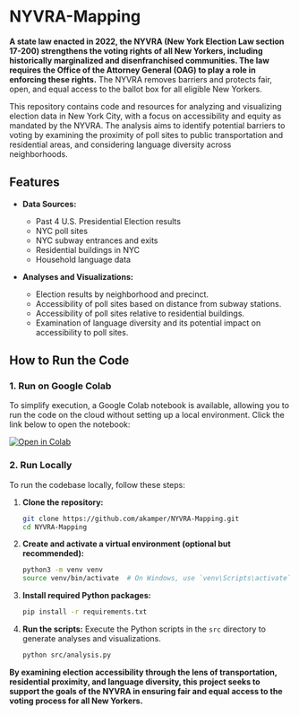 # NYVRA-Mapping

**A state law enacted in 2022, the NYVRA (New York Election Law section 17-200) strengthens the voting rights of all New Yorkers, including historically marginalized and disenfranchised communities. The law requires the Office of the Attorney General (OAG) to play a role in enforcing these rights.** The NYVRA removes barriers and protects fair, open, and equal access to the ballot box for all eligible New Yorkers.

This repository contains code and resources for analyzing and visualizing election data in New York City, with a focus on accessibility and equity as mandated by the NYVRA. The analysis aims to identify potential barriers to voting by examining the proximity of poll sites to public transportation and residential areas, and considering language diversity across neighborhoods.

## Features

- **Data Sources:** 
  - Past 4 U.S. Presidential Election results
  - NYC poll sites
  - NYC subway entrances and exits
  - Residential buildings in NYC
  - Household language data

- **Analyses and Visualizations:**
  - Election results by neighborhood and precinct.
  - Accessibility of poll sites based on distance from subway stations.
  - Accessibility of poll sites relative to residential buildings.
  - Examination of language diversity and its potential impact on accessibility to poll sites.

## How to Run the Code

### 1. Run on Google Colab
To simplify execution, a Google Colab notebook is available, allowing you to run the code on the cloud without setting up a local environment. Click the link below to open the notebook:

[![Open in Colab](https://colab.research.google.com/assets/colab-badge.svg)](https://colab.research.google.com/github/akamper/NYVRA-Mapping/blob/main/NYVRA_Mapping.ipynb)

### 2. Run Locally
To run the codebase locally, follow these steps:

1. **Clone the repository:**
   ```bash
   git clone https://github.com/akamper/NYVRA-Mapping.git
   cd NYVRA-Mapping
   ```

2. **Create and activate a virtual environment (optional but recommended):**
   ```bash
   python3 -m venv venv
   source venv/bin/activate  # On Windows, use `venv\Scripts\activate`
   ```

3. **Install required Python packages:**
   ```bash
   pip install -r requirements.txt
   ```

4. **Run the scripts:**
   Execute the Python scripts in the `src` directory to generate analyses and visualizations.
   ```bash
   python src/analysis.py
   ```


**By examining election accessibility through the lens of transportation, residential proximity, and language diversity, this project seeks to support the goals of the NYVRA in ensuring fair and equal access to the voting process for all New Yorkers.**
